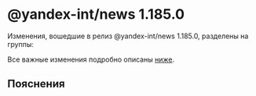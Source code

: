 # @yandex-int/news 1.185.0

<!-- ЧЕЛОВЕЧЕСКОЕ ВСТУПЛЕНИЕ -->

Изменения, вошедшие в релиз @yandex-int/news 1.185.0, разделены на группы:

Все важные изменения подробно описаны [ниже](#Пояснения).

## Пояснения

